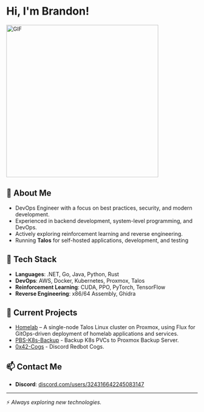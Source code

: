 # Hi, I'm Brandon!
<img src="https://user-images.githubusercontent.com/74038190/212749168-86d6c7ab-98da-409b-998f-c5b74721badd.gif" alt="GIF" width="400"/>

## 🚀 About Me
- DevOps Engineer with a focus on best practices, security, and modern development.
- Experienced in backend development, system-level programming, and DevOps.
- Actively exploring reinforcement learning and reverse engineering.
- Running **Talos** for self-hosted applications, development, and testing

## 🔨 Tech Stack
- **Languages**:  .NET, Go, Java, Python, Rust
- **DevOps**: AWS, Docker, Kubernetes, Proxmox, Talos
- **Reinforcement Learning**: CUDA, PPO, PyTorch, TensorFlow
- **Reverse Engineering**: x86/64 Assembly, Ghidra

## 📌 Current Projects
- [Homelab](https://github.com/0x4272616E646F6E/homelab) – A single-node Talos Linux cluster on Proxmox, using Flux for GitOps-driven deployment of homelab applications and services.
- [PBS-K8s-Backup](https://github.com/0x4272616E646F6E/pbs-k8s-backup) - Backup K8s PVCs to Proxmox Backup Server.
- [0x42-Cogs](https://github.com/0x4272616E646F6E/0x42-cogs) - Discord Redbot Cogs.


## 📫 Contact Me
- **Discord**: [discord.com/users/324316642245083147](https://discord.com/users/324316642245083147)

---

⚡ *Always exploring new technologies.*
